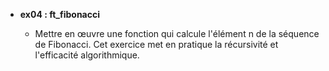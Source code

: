 - **ex04 : ft_fibonacci**

  - Mettre en œuvre une fonction qui calcule l'élément n de la séquence de Fibonacci. Cet exercice met en pratique la récursivité et l'efficacité algorithmique.
